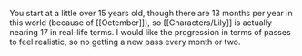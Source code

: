 You start at a little over 15 years old, though there are 13 months per year in this world (because of [[Octember]]), so [[Characters/Lily]] is actually nearing 17 in real-life terms. I would like the progression in terms of passes to feel realistic, so no getting a new pass every month or two.